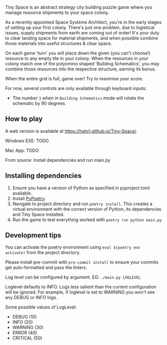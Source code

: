 Tiny Space is an abstract strategy city building puzzle game where you manage resource shipments to your space colony.

As a recently appointed Space Systems Architect, you're in the early stages of setting up your first colony. There's just one problem, due to logistical issues, supply shipments from earth are coming out of order! It's your duty to clear landing space for material shipments, and when possible combine those materials into useful structures & clear space.

On each game 'turn' you will place down the given (you can't choose!) resource to any empty tile in your colony. When the resources in your colony match one of the polyomino shaped 'Building Schematics', you may combine those resources into the respective structure, earning its bonus.

When the entire grid is full, game over! Try to maximise your score.

For now, several controls are only available through keyboard inputs:

* The number `3` when in `Building Schematics` mode will rotate the schematic by 90 degrees.

## How to play

A web version is available at https://hato1.github.io/Tiny-Space/.

Windows EXE: TODO

Mac App: TODO

From source: Install dependencies and run main.py



## Installing dependencies

1. Ensure you have a version of Python as specified in pyproject.toml available.
2. Install [PyPoetry](https://python-poetry.org/docs/#installation).
3. Navigate to project directory and run `poetry install`. This creates a virtual environment with the correct version of Python, its dependencies and Tiny Space installed.
4. Run the game to test everything worked with `poetry run python main.py`


## Development tips

You can activate the poetry environment using `eval $(poetry env activate)` from the project directory.

Please install pre-commit with `pre-commit install` to ensure your commits get auto-formatted and pass the linters.

Log level can be configured by argument. EG: `./main.py LOGLEVEL`

Loglevel defaults to INFO. Logs less salient than the current configuration will be ignored. For example, if loglevel is set to WARNING you won't see any DEBUG or INFO logs.

Some possible values of LogLevel:
* DEBUG (10)
* INFO (20)
* WARNING (30)
* ERROR (40)
* CRITICAL (50)
